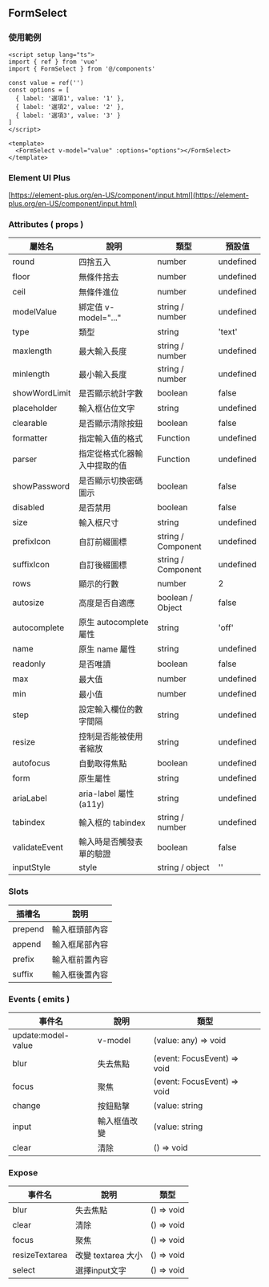 ## FormSelect

### 使用範例

```vue
<script setup lang="ts">
import { ref } from 'vue'
import { FormSelect } from '@/components'

const value = ref('')
const options = [
  { label: '選項1', value: '1' },
  { label: '選項2', value: '2' },
  { label: '選項3', value: '3' }
]
</script>

<template>
  <FormSelect v-model="value" :options="options"></FormSelect>
</template>
```

### Element UI Plus

[https://element-plus.org/en-US/component/input.html](https://element-plus.org/en-US/component/input.html)


### Attributes ( props )

| 屬姓名          | 說明                       | 類型    | 預設值    |
| --------------- | ------------------------- | ------- | --------- |
| round           | 四捨五入                   | number  | undefined |
| floor           | 無條件捨去                 | number  | undefined |
| ceil            | 無條件進位                 | number  | undefined |
| modelValue      | 綁定值 v-model="..."       | string / number | undefined |
| type            | 類型                       | string  | 'text' |
| maxlength       | 最大輸入長度                | string / number  | undefined |
| minlength       | 最小輸入長度                | string / number  | undefined |
| showWordLimit   | 是否顯示統計字數            | boolean  | false |
| placeholder     | 輸入框佔位文字              | string   | undefined |
| clearable       | 是否顯示清除按鈕            | boolean  | false |
| formatter       | 指定輸入值的格式            | Function | undefined |
| parser          | 指定從格式化器輸入中提取的值 | Function | undefined |
| showPassword    | 是否顯示切換密碼圖示        | boolean  | false |
| disabled        | 是否禁用                   | boolean  | false |
| size            | 輸入框尺寸                 | string   | undefined |
| prefixIcon      | 自訂前綴圖標               | string / Component | undefined |
| suffixIcon      | 自訂後綴圖標               | string / Component | undefined |
| rows            | 顯示的行數                 | number   | 2 |
| autosize        | 高度是否自適應             | boolean / Object | false |
| autocomplete    | 原生 autocomplete 屬性     | string   | 'off' |
| name            | 原生 name 屬性             | string   | undefined |
| readonly        | 是否唯讀                   | boolean  | false |
| max             | 最大值                     | number   | undefined |
| min             | 最小值                     | number   | undefined |
| step            | 設定輸入欄位的數字間隔      | string    | undefined |
| resize          | 控制是否能被使用者縮放      | string    | undefined |
| autofocus       | 自動取得焦點               | boolean   | undefined |
| form            | 原生屬性                   | string    | undefined |
| ariaLabel       | aria-label 屬性 (a11y)     | string    | undefined |
| tabindex        | 輸入框的 tabindex          | string / number | undefined |
| validateEvent   | 輸入時是否觸發表單的驗證     | boolean   | false |
| inputStyle      | style                      | string / object | '' |

### Slots

| 插槽名  | 說明           |
| ------- | ------------- |
| prepend | 輸入框頭部內容 |
| append  | 輸入框尾部內容 | 
| prefix  | 輸入框前置內容 |
| suffix  | 輸入框後置內容 |


### Events ( emits )

| 事件名              | 說明        | 類型   |
| ------------------ | ----------- | ------ |
| update:model-value | v-model     | (value: any) => void |
| blur               | 失去焦點     | (event: FocusEvent) => void |
| focus              | 聚焦         | (event: FocusEvent) => void |
| change             | 按鈕點擊     | (value: string | number) => void |
| input              | 輸入框值改變 | (value: string | number) => void |
| clear              | 清除        | () => void |

### Expose

| 事件名         | 說明               | 類型       |
| -------------- | ----------------- | ---------- |
| blur           | 失去焦點           | () => void |
| clear          | 清除               | () => void |
| focus          | 聚焦               | () => void |
| resizeTextarea | 改變 textarea 大小 | () => void |
| select         | 選擇input文字      | () => void |
